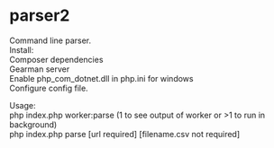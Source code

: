 # parser2
Command line parser.<br>
Install: <br>
    Composer dependencies<br>
    Gearman server<br>
    Enable php_com_dotnet.dll in php.ini for windows<br>
    Configure config file.<br>
  
Usage:<br>
    php index.php worker:parse (1 to see output of worker or >1 to run in background) <br>
    php index.php parse [url required] [filename.csv not required]<br>
